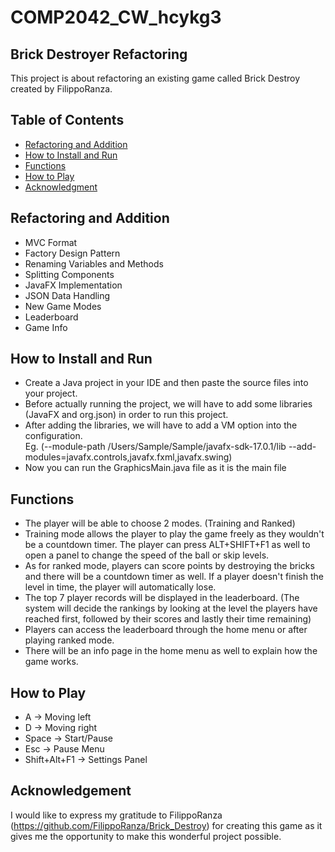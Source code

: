 # COMP2042_CW_hcykg3

## Brick Destroyer Refactoring
This project is about refactoring an existing game called Brick Destroy created by FilippoRanza.

## Table of Contents
* [Refactoring and Addition](#refactoring-and-addition)
* [How to Install and Run](#how-to-install-and-run)
* [Functions](#functions)
* [How to Play](#how-to-play)
* [Acknowledgment](#acknowledgement)

## Refactoring and Addition
* MVC Format
* Factory Design Pattern
* Renaming Variables and Methods
* Splitting Components
* JavaFX Implementation
* JSON Data Handling
* New Game Modes
* Leaderboard
* Game Info

## How to Install and Run
* Create a Java project in your IDE and then paste the source files into your project.
* Before actually running the project, we will have to add some libraries (JavaFX and org.json) in order to run this project. 
* After adding the libraries, we will have to add a VM option into the configuration.     
Eg. (--module-path /Users/Sample/Sample/javafx-sdk-17.0.1/lib --add-modules=javafx.controls,javafx.fxml,javafx.swing)
* Now you can run the GraphicsMain.java file as it is the main file
	
## Functions

* The player will be able to choose 2 modes. (Training and Ranked)
* Training mode allows the player to play the game freely as they wouldn't be a countdown timer. The player can press ALT+SHIFT+F1 as well to open a panel to change the speed of the ball or skip levels.
* As for ranked mode, players can score points by destroying the bricks and there will be a countdown timer as well. If a player doesn't finish the level in time, the player will automatically lose.
* The top 7 player records will be displayed in the leaderboard. (The system will decide the rankings by looking at the level the players have reached first, followed by their scores and lastly their time remaining)
* Players can access the leaderboard through the home menu or after playing ranked mode.
* There will be an info page in the home menu as well to explain how the game works.
	
## How to Play
* A -> Moving left
* D -> Moving right
* Space -> Start/Pause
* Esc -> Pause Menu
* Shift+Alt+F1 -> Settings Panel

## Acknowledgement
I would like to express my gratitude to FilippoRanza (https://github.com/FilippoRanza/Brick_Destroy) for creating this game as it gives me the 
opportunity to make this wonderful project possible.


